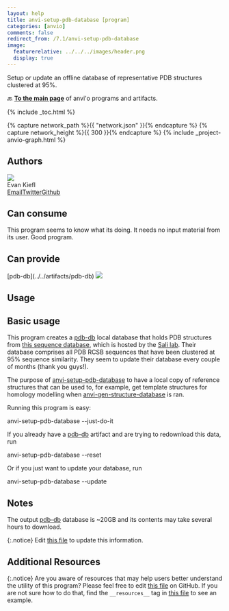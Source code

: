 ```yaml
---
layout: help
title: anvi-setup-pdb-database [program]
categories: [anvio]
comments: false
redirect_from: /7.1/anvi-setup-pdb-database
image:
  featurerelative: ../../../images/header.png
  display: true
---
```


Setup or update an offline database of representative PDB structures clustered at 95%.

🔙 **[To the main page](../../)** of anvi'o programs and artifacts.


{% include _toc.html %}
<div id="svg" class="subnetwork"></div>
{% capture network_path %}{{ "network.json" }}{% endcapture %}
{% capture network_height %}{{ 300 }}{% endcapture %}
{% include _project-anvio-graph.html %}


## Authors

<div class="anvio-person"><div class="anvio-person-info"><div class="anvio-person-photo"><img class="anvio-person-photo-img" src="../../images/authors/ekiefl.jpg" /></div><div class="anvio-person-info-box"><span class="anvio-person-name">Evan Kiefl</span><div class="anvio-person-social-box"><a href="mailto:kiefl.evan@gmail.com" class="person-social" target="_blank"><i class="fa fa-fw fa-envelope-square"></i>Email</a><a href="http://twitter.com/evankiefl" class="person-social" target="_blank"><i class="fa fa-fw fa-twitter-square"></i>Twitter</a><a href="http://github.com/ekiefl" class="person-social" target="_blank"><i class="fa fa-fw fa-github"></i>Github</a></div></div></div></div>



## Can consume


This program seems to know what its doing. It needs no input material from its user. Good program.


## Can provide


<p style="text-align: left" markdown="1"><span class="artifact-p">[pdb-db](../../artifacts/pdb-db) <img src="../../images/icons/DB.png" class="artifact-icon-mini" /></span></p>


## Usage



## Basic usage 

This program creates a <span class="artifact-n">[pdb-db](/help/7.1/artifacts/pdb-db)</span> local database that holds PDB structures from [this sequence database](https://salilab.org/modeller/supplemental.html), which is hosted by the [Sali lab](https://salilab.org/).  Their database comprises all PDB RCSB sequences that have been clustered at 95% sequence similarity. They seem to update their database every couple of months (thank you guys!).


The purpose of <span class="artifact-n">[anvi-setup-pdb-database](/help/7.1/programs/anvi-setup-pdb-database)</span> to have a local copy of reference structures that can be used to, for example, get template structures for homology modelling when <span class="artifact-n">[anvi-gen-structure-database](/help/7.1/programs/anvi-gen-structure-database)</span> is ran.


Running this program is easy:

<div class="codeblock" markdown="1">
anvi&#45;setup&#45;pdb&#45;database &#45;&#45;just&#45;do&#45;it
</div>

If you already have a <span class="artifact-n">[pdb-db](/help/7.1/artifacts/pdb-db)</span> artifact and are trying to redownload this data, run 

<div class="codeblock" markdown="1">
anvi&#45;setup&#45;pdb&#45;database &#45;&#45;reset
</div>

Or if you just want to update your database, run 

<div class="codeblock" markdown="1">
anvi&#45;setup&#45;pdb&#45;database &#45;&#45;update
</div>

## Notes

The output <span class="artifact-n">[pdb-db](/help/7.1/artifacts/pdb-db)</span> database is ~20GB and its contents may take several hours to download.



{:.notice}
Edit [this file](https://github.com/merenlab/anvio/tree/master/anvio/docs/programs/anvi-setup-pdb-database.md) to update this information.


## Additional Resources



{:.notice}
Are you aware of resources that may help users better understand the utility of this program? Please feel free to edit [this file](https://github.com/merenlab/anvio/tree/master/bin/anvi-setup-pdb-database) on GitHub. If you are not sure how to do that, find the `__resources__` tag in [this file](https://github.com/merenlab/anvio/blob/master/bin/anvi-interactive) to see an example.
